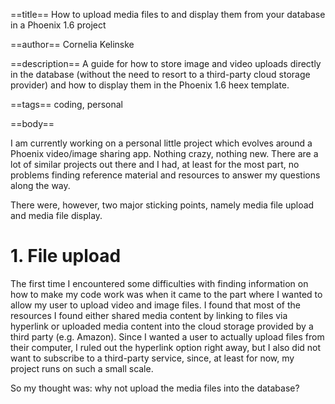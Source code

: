 ==title==
How to upload media files to and display them from your database in a Phoenix 1.6 project

==author==
Cornelia Kelinske

==description==
A guide for how to store image and video uploads directly in the database (without the need to resort to a third-party cloud
storage provider) and how to display them in the Phoenix 1.6 heex template.

==tags==
coding, personal

==body==

I am currently working on a personal little project which evolves around a Phoenix video/image sharing app.
Nothing crazy, nothing new. There are a lot of similar projects out there and I had, at least for the most part, no
problems finding reference material and resources to answer my questions along the way.

There were, however, two major sticking points, namely media file upload and media file display.

# 1. File upload

The first time I encountered some difficulties with finding information on how to make my code work was when it came to the part where I wanted to allow my user to upload video and image files. I found that most of the resources I found either shared 
media content by linking to files via hyperlink or uploaded media content into the cloud storage provided by a third party (e.g. Amazon). Since I wanted a user to actually upload files from their computer, I ruled out the hyperlink option right away, but I also did not want to subscribe to a third-party service, since, at least for now, my project runs on such a small scale.

So my thought was: why not upload the media files into the database? 
